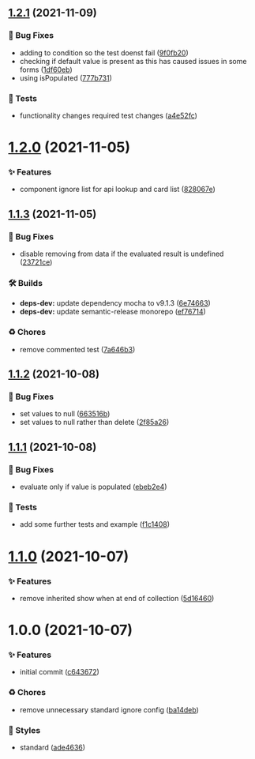 ## [1.2.1](https://github.com/wmfs/cardscript-post-processor/compare/v1.2.0...v1.2.1) (2021-11-09)


### 🐛 Bug Fixes

* adding to condition so the test doenst fail ([9f0fb20](https://github.com/wmfs/cardscript-post-processor/commit/9f0fb2004fb18d629476b59fd6d53d2c3bea7d99))
* checking if default value is present as this has caused issues in some forms ([1df60eb](https://github.com/wmfs/cardscript-post-processor/commit/1df60ebebe1d8b218d9afe46f86529e977e479d9))
* using isPopulated ([777b731](https://github.com/wmfs/cardscript-post-processor/commit/777b731f15883794aaa18681ffb12723c05658cc))


### 🚨 Tests

* functionality changes required test changes ([a4e52fc](https://github.com/wmfs/cardscript-post-processor/commit/a4e52fcd1aa2ece527ae0a224a634b1a529c5354))

# [1.2.0](https://github.com/wmfs/cardscript-post-processor/compare/v1.1.3...v1.2.0) (2021-11-05)


### ✨ Features

* component ignore list for api lookup and card list ([828067e](https://github.com/wmfs/cardscript-post-processor/commit/828067ef635faec1732b35d517a55f8c9d0e8360))

## [1.1.3](https://github.com/wmfs/cardscript-post-processor/compare/v1.1.2...v1.1.3) (2021-11-05)


### 🐛 Bug Fixes

* disable removing from data if the evaluated result is undefined ([23721ce](https://github.com/wmfs/cardscript-post-processor/commit/23721ce940bdc8869ae8a9aceefd9fb2bd14b373))


### 🛠 Builds

* **deps-dev:** update dependency mocha to v9.1.3 ([6e74663](https://github.com/wmfs/cardscript-post-processor/commit/6e74663026fe5505505788b7326879e46c2a9bef))
* **deps-dev:** update semantic-release monorepo ([ef76714](https://github.com/wmfs/cardscript-post-processor/commit/ef767146e2caa878e45a4cd5ff1b0491edbc2064))


### ♻️ Chores

* remove commented test ([7a646b3](https://github.com/wmfs/cardscript-post-processor/commit/7a646b31fdbdd8a4bb5a9834505e48c4c2e01fb3))

## [1.1.2](https://github.com/wmfs/cardscript-post-processor/compare/v1.1.1...v1.1.2) (2021-10-08)


### 🐛 Bug Fixes

* set values to null ([663516b](https://github.com/wmfs/cardscript-post-processor/commit/663516b263e1fbe1572a43f48254d3566dcb23e2))
* set values to null rather than delete ([2f85a26](https://github.com/wmfs/cardscript-post-processor/commit/2f85a26de766cd070c1bbe3a842f31110b850da1))

## [1.1.1](https://github.com/wmfs/cardscript-post-processor/compare/v1.1.0...v1.1.1) (2021-10-08)


### 🐛 Bug Fixes

* evaluate only if value is populated ([ebeb2e4](https://github.com/wmfs/cardscript-post-processor/commit/ebeb2e4e7e38209ed73dc99930e7d4f9560c2125))


### 🚨 Tests

* add some further tests and example ([f1c1408](https://github.com/wmfs/cardscript-post-processor/commit/f1c1408b2b7ed474aa2b769fa721057f8b0ac728))

# [1.1.0](https://github.com/wmfs/cardscript-post-processor/compare/v1.0.0...v1.1.0) (2021-10-07)


### ✨ Features

* remove inherited show when at end of collection ([5d16460](https://github.com/wmfs/cardscript-post-processor/commit/5d164605462cbb240ca995e77aa3b7da74fa227e))

# 1.0.0 (2021-10-07)


### ✨ Features

* initial commit ([c643672](https://github.com/wmfs/cardscript-post-processor/commit/c643672eed8cd088fbf12a453aa31429fc22cc48))


### ♻️ Chores

* remove unnecessary standard ignore config ([ba14deb](https://github.com/wmfs/cardscript-post-processor/commit/ba14deb6b8c53263bb174d877d273cc27d88d906))


### 💎 Styles

* standard ([ade4636](https://github.com/wmfs/cardscript-post-processor/commit/ade463680d695a6fd2fb8f281028f05589f3fab6))
